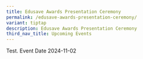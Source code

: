 ```yaml
---
title: Edusave Awards Presentation Ceremony
permalink: /edusave-awards-presentation-ceremony/
variant: tiptap
description: Edusave Awards Presentation Ceremony
third_nav_title: Upcoming Events
---
```

<p>Test. Event Date 2024-11-02</p>